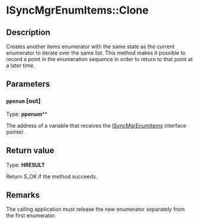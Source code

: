 # ISyncMgrEnumItems::Clone

## Description

Creates another items enumerator with the same state as the current enumerator to iterate over the same list. This method makes it possible to record a point in the enumeration sequence in order to return to that point at a later time.

## Parameters

### `ppenum` [out]

Type: **ppenum****

The address of a variable that receives the [ISyncMgrEnumItems](https://learn.microsoft.com/windows/desktop/api/mobsync/nn-mobsync-isyncmgrenumitems) interface pointer.

## Return value

Type: **HRESULT**

Return S_OK if the method succeeds.

## Remarks

The calling application must release the new enumerator separately from the first enumerator.